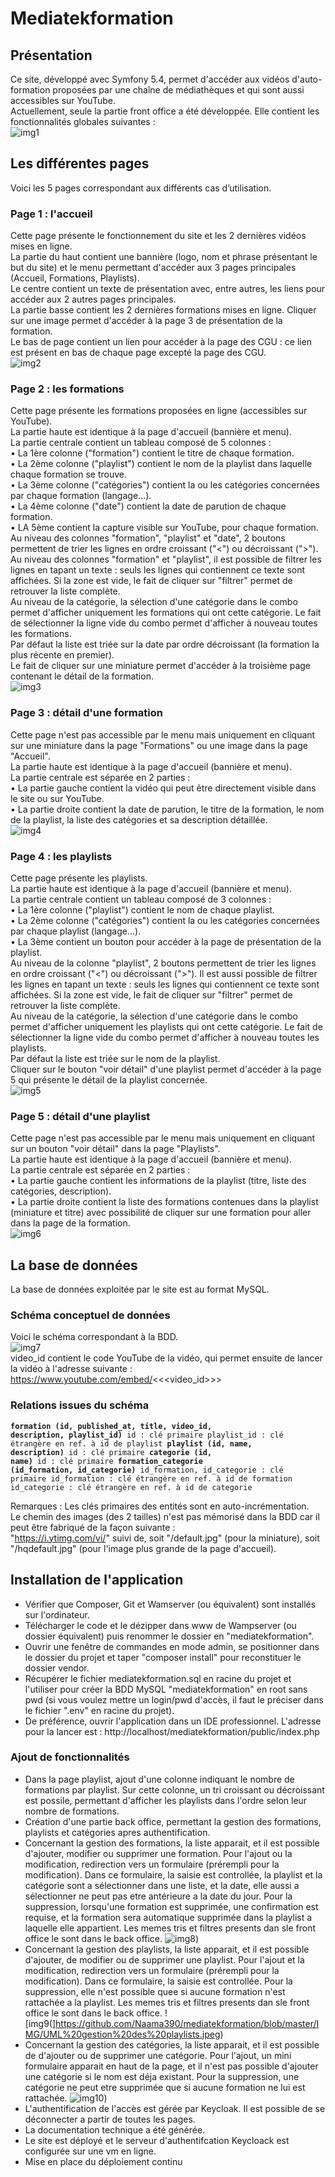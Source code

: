 # Mediatekformation
## Présentation
Ce site, développé avec Symfony 5.4, permet d'accéder aux vidéos d'auto-formation proposées par une chaîne de médiathèques et qui sont aussi accessibles sur YouTube.<br> 
Actuellement, seule la partie front office a été développée. Elle contient les fonctionnalités globales suivantes :<br>
![img1](https://github.com/CNED-SLAM/mediatekformation/assets/100127886/eed72688-c9e5-4509-ab44-7309d3e86041)
## Les différentes pages
Voici les 5 pages correspondant aux différents cas d’utilisation.
### Page 1 : l'accueil
Cette page présente le fonctionnement du site et les 2 dernières vidéos mises en ligne.<br>
La partie du haut contient une bannière (logo, nom et phrase présentant le but du site) et le menu permettant d'accéder aux 3 pages principales (Accueil, Formations, Playlists).<br>
Le centre contient un texte de présentation avec, entre autres, les liens pour accéder aux 2 autres pages principales.<br>
La partie basse contient les 2 dernières formations mises en ligne. Cliquer sur une image permet d'accéder à la page 3 de présentation de la formation.<br>
Le bas de page contient un lien pour accéder à la page des CGU : ce lien est présent en bas de chaque page excepté la page des CGU.<br>
![img2](https://github.com/CNED-SLAM/mediatekformation/assets/100127886/9168058b-7e21-4dc9-a6b8-d6299f5b16c9)
### Page 2 : les formations
Cette page présente les formations proposées en ligne (accessibles sur YouTube).<br>
La partie haute est identique à la page d'accueil (bannière et menu).<br>
La partie centrale contient un tableau composé de 5 colonnes :<br>
•	La 1ère colonne ("formation") contient le titre de chaque formation.<br>
•	La 2ème colonne ("playlist") contient le nom de la playlist dans laquelle chaque formation se trouve.<br>
•	La 3ème colonne ("catégories") contient la ou les catégories concernées par chaque formation (langage…).<br>
•	La 4ème colonne ("date") contient la date de parution de chaque formation.<br>
•	LA 5ème contient la capture visible sur YouTube, pour chaque formation.<br>
Au niveau des colonnes "formation", "playlist" et "date", 2 boutons permettent de trier les lignes en ordre croissant ("<") ou décroissant (">").<br>
Au niveau des colonnes "formation" et "playlist", il est possible de filtrer les lignes en tapant un texte : seuls les lignes qui contiennent ce texte sont affichées. Si la zone est vide, le fait de cliquer sur "filtrer" permet de retrouver la liste complète.<br> 
Au niveau de la catégorie, la sélection d'une catégorie dans le combo permet d'afficher uniquement les formations qui ont cette catégorie. Le fait de sélectionner la ligne vide du combo permet d'afficher à nouveau toutes les formations.<br>
Par défaut la liste est triée sur la date par ordre décroissant (la formation la plus récente en premier).<br>
Le fait de cliquer sur une miniature permet d'accéder à la troisième page contenant le détail de la formation.<br>
![img3](https://github.com/CNED-SLAM/mediatekformation/assets/100127886/6744b340-b6a2-41cb-ae43-18b4ba86f29e)
### Page 3 : détail d'une formation
Cette page n'est pas accessible par le menu mais uniquement en cliquant sur une miniature dans la page "Formations" ou une image dans la page "Accueil".<br>
La partie haute est identique à la page d'accueil (bannière et menu).<br>
La partie centrale est séparée en 2 parties :<br>
•	La partie gauche contient la vidéo qui peut être directement visible dans le site ou sur YouTube.<br>
•	La partie droite contient la date de parution, le titre de la formation, le nom de la playlist, la liste des catégories et sa description détaillée.<br>
![img4](https://github.com/CNED-SLAM/mediatekformation/assets/100127886/6c8b31ef-b650-4b69-8cf9-fbca8f340cde)
### Page 4 : les playlists
Cette page présente les playlists.<br>
La partie haute est identique à la page d'accueil (bannière et menu).<br>
La partie centrale contient un tableau composé de 3 colonnes :<br>
•	La 1ère colonne ("playlist") contient le nom de chaque playlist.<br>
•	La 2ème colonne ("catégories") contient la ou les catégories concernées par chaque playlist (langage…).<br>
•	La 3ème contient un bouton pour accéder à la page de présentation de la playlist.<br>
Au niveau de la colonne "playlist", 2 boutons permettent de trier les lignes en ordre croissant ("<") ou décroissant (">"). Il est aussi possible de filtrer les lignes en tapant un texte : seuls les lignes qui contiennent ce texte sont affichées. Si la zone est vide, le fait de cliquer sur "filtrer" permet de retrouver la liste complète.<br> 
Au niveau de la catégorie, la sélection d'une catégorie dans le combo permet d'afficher uniquement les playlists qui ont cette catégorie. Le fait de sélectionner la ligne vide du combo permet d'afficher à nouveau toutes les playlists.<br>
Par défaut la liste est triée sur le nom de la playlist.<br>
Cliquer sur le bouton "voir détail" d'une playlist permet d'accéder à la page 5 qui présente le détail de la playlist concernée.<br>
![img5](https://github.com/CNED-SLAM/mediatekformation/assets/100127886/83e4a279-3882-46d2-a7d8-b1b511c184b7)
### Page 5 : détail d'une playlist
Cette page n'est pas accessible par le menu mais uniquement en cliquant sur un bouton "voir détail" dans la page "Playlists".<br>
La partie haute est identique à la page d'accueil (bannière et menu).<br>
La partie centrale est séparée en 2 parties :<br>
•	La partie gauche contient les informations de la playlist (titre, liste des catégories, description).<br>
•	La partie droite contient la liste des formations contenues dans la playlist (miniature et titre) avec possibilité de cliquer sur une formation pour aller dans la page de la formation.<br>
![img6](https://github.com/CNED-SLAM/mediatekformation/assets/100127886/f72a1d0f-fcc7-4fea-bf91-5a3f301e96db)
## La base de données
La base de données exploitée par le site est au format MySQL.
### Schéma conceptuel de données
Voici le schéma correspondant à la BDD.<br>
![img7](https://github.com/CNED-SLAM/mediatekformation/assets/100127886/1f1f4c83-5955-4ae9-b2f2-a030055c1d3f)
<br>video_id contient le code YouTube de la vidéo, qui permet ensuite de lancer la vidéo à l'adresse suivante :<br>
https://www.youtube.com/embed/<<<video_id>>>
### Relations issues du schéma
<code><strong>formation (id, published_at, title, video_id, description, playlist_id)</strong>
id : clé primaire
playlist_id : clé étrangère en ref. à id de playlist
<strong>playlist (id, name, description)</strong>
id : clé primaire
<strong>categorie (id, name)</strong>
id : clé primaire
<strong>formation_categorie (id_formation, id_categorie)</strong>
id_formation, id_categorie : clé primaire
id_formation : clé étrangère en ref. à id de formation
id_categorie : clé étrangère en ref. à id de categorie</code>

Remarques : 
Les clés primaires des entités sont en auto-incrémentation.<br>
Le chemin des images (des 2 tailles) n'est pas mémorisé dans la BDD car il peut être fabriqué de la façon suivante :<br>
"https://i.ytimg.com/vi/" suivi de, soit "/default.jpg" (pour la miniature), soit "/hqdefault.jpg" (pour l'image plus grande de la page d'accueil).
## Installation de l'application
- Vérifier que Composer, Git et Wamserver (ou équivalent) sont installés sur l'ordinateur.
- Télécharger le code et le dézipper dans www de Wampserver (ou dossier équivalent) puis renommer le dossier en "mediatekformation".<br>
- Ouvrir une fenêtre de commandes en mode admin, se positionner dans le dossier du projet et taper "composer install" pour reconstituer le dossier vendor.<br>
- Récupérer le fichier mediatekformation.sql en racine du projet et l'utiliser pour créer la BDD MySQL "mediatekformation" en root sans pwd (si vous voulez mettre un login/pwd d'accès, il faut le préciser dans le fichier ".env" en racine du projet).<br>
- De préférence, ouvrir l'application dans un IDE professionnel. L'adresse pour la lancer est : http://localhost/mediatekformation/public/index.php<br>

### Ajout de fonctionnalités
- Dans la page playlist, ajout d'une colonne indiquant le nombre de formations par playlist. Sur cette colonne, un tri croissant ou décroissant est possile, permettant d'afficher les playlists dans l'ordre selon leur nombre de formations.
- Création d'une partie back office, permettant la gestion des formations, playlists et catégories apres authentification.
- Concernant la gestion des formations, la liste apparait, et il est possible d'ajouter, modifier ou supprimer une formation. Pour l'ajout ou la modification, redirection vers un formulaire (prérempli pour la modification). Dans ce formulaire, la saisie est controllée, la playlist et la catégorie sont a sélectionner dans une liste, et la date, elle aussi a sélectionner ne peut pas etre antérieure a la date du jour.
Pour la suppression, lorsqu'une formation est supprimée, une confirmation est requise, et la formation sera automatique supprimée dans la playlist a laquelle elle appartient.
Les memes tris et filtres presents dan sle front office le sont dans le back office.
![img8](https://github.com/Naama390/mediatekformation/blob/master/IMG/UML%20gestion%20des%20formations.jpg))
- Concernant la gestion des playlists, la liste apparait, et il est possible d'ajouter, de modifier ou de supprimer une playlist. Pour l'ajout et la modification, redirection vers un formulaire (prérempli pour la modification). Dans ce formulaire, la saisie est controllée.
Pour la suppression, elle n'est possible quee si aucune formation n'est rattachée a la playlist. 
Les memes tris et filtres presents dan sle front office le sont dans le back office.
![img9(]https://github.com/Naama390/mediatekformation/blob/master/IMG/UML%20gestion%20des%20playlists.jpeg)
- Concernant la gestion des catégories, la liste apparait, et il est possible de d'ajouter ou de supprimer une catégorie. Pour l'ajout, un mini formulaire apparait en haut de la page, et il n'est pas possible d'ajouter une catégorie si le nom est déja existant.
Pour la suppression, une catégorie ne peut etre supprimée que si aucune formation ne lui est rattachée.
![img10](https://github.com/Naama390/mediatekformation/blob/master/IMG/UML%20gestion%20des%20cat%C3%A9gories.jpg))
- L'authentification de l'accès est gérée par Keycloak. Il est possible de se déconnecter a partir de toutes les pages.
- La documentation technique a été générée.
- Le site est déployé et le serveur d'authentifcation Keycloack est configurée sur une vm en ligne.
- Mise en place du déploiement continu
